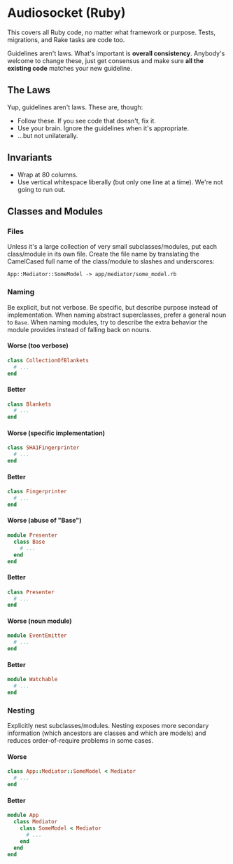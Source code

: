 # Audiosocket (Ruby)

This covers all Ruby code, no matter what framework or purpose. Tests,
migrations, and Rake tasks are code too.

Guidelines aren't laws. What's important is **overall consistency**.
Anybody's welcome to change these, just get consensus and make sure
**all the existing code** matches your new guideline.

## The Laws

Yup, guidelines aren't laws. These are, though:

* Follow these. If you see code that doesn't, fix it.
* Use your brain. Ignore the guidelines when it's appropriate.
* ...but not unilaterally.

## Invariants

* Wrap at 80 columns.
* Use vertical whitespace liberally (but only one line at a time).
  We're not going to run out.

## Classes and Modules

### Files

Unless it's a large collection of very small subclasses/modules, put
each class/module in its own file. Create the file name by translating
the CamelCased full name of the class/module to slashes and
underscores:

    App::Mediator::SomeModel -> app/mediator/some_model.rb
    
### Naming

Be explicit, but not verbose. Be specific, but describe purpose
instead of implementation. When naming abstract superclasses, prefer a
general noun to `Base`. When naming modules, try to describe the extra
behavior the module provides instead of falling back on nouns.

#### Worse (too verbose)

```ruby
class CollectionOfBlankets
  # ...
end
```

#### Better

```ruby
class Blankets
  # ...
end
```

#### Worse (specific implementation)

```ruby
class SHA1Fingerprinter
  # ...
end
```

#### Better

```ruby
class Fingerprinter
  # ...
end
```

#### Worse (abuse of "Base")

```ruby
module Presenter
  class Base
    # ...
  end
end
```

#### Better

```ruby
class Presenter
  # ...
end
```

#### Worse (noun module)

```ruby
module EventEmitter
  # ...
end
```

#### Better

```ruby
module Watchable
  # ...
end
```

### Nesting

Explicitly nest subclasses/modules. Nesting exposes more secondary
information (which ancestors are classes and which are models) and
reduces order-of-require problems in some cases.

#### Worse

```ruby
class App::Mediator::SomeModel < Mediator
  # ...
end
```

#### Better

```ruby
module App
  class Mediator
    class SomeModel < Mediator
      # ...
    end
  end
end
```
